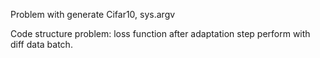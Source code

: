 Problem with generate Cifar10, sys.argv 

Code structure problem: loss function after adaptation step perform with diff data batch.
